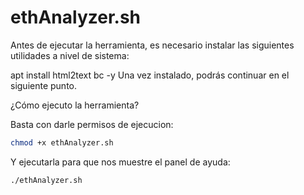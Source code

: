 # ethAnalyzer.sh
Antes de ejecutar la herramienta, es necesario instalar las siguientes utilidades a nivel de sistema:

apt install html2text bc -y
Una vez instalado, podrás continuar en el siguiente punto.

¿Cómo ejecuto la herramienta?

Basta con darle permisos de ejecucion:

```bash
chmod +x ethAnalyzer.sh
````

Y ejecutarla para que nos muestre el panel de ayuda:

```bash
./ethAnalyzer.sh
````
